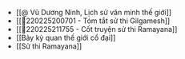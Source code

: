 - [[@ Vũ Dương Ninh, Lịch sử văn minh thế giới]]
- [[💬220225200701 - Tóm tắt sử thi Gilgamesh]]
- [[💬220225211755 - Cốt truyện sử thi Ramayana]]
- [[Bảy kỳ quan thế giới cổ đại]]
- [[Sử thi Ramayana]]
